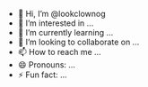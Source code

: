 - 👋 Hi, I’m @lookclownog
- 👀 I’m interested in ...
- 🌱 I’m currently learning ...
- 💞️ I’m looking to collaborate on ...
- 📫 How to reach me ...
- 😄 Pronouns: ...
- ⚡ Fun fact: ...

<!---
lookclownog/lookclownog is a ✨ special ✨ repository because its `README.md` (this file) appears on your GitHub profile.
You can click the Preview link to take a look at your changes.
--->
